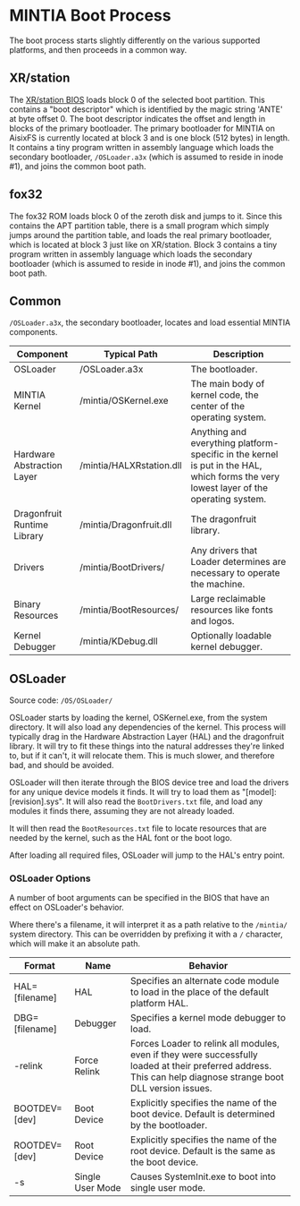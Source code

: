 # MINTIA Boot Process

The boot process starts slightly differently on the various supported platforms, and then proceeds in a common way.

## XR/station

The [XR/station BIOS](https://github.com/xrarch/a3x) loads block 0 of the selected boot partition.
This contains a "boot descriptor" which is identified by the magic string 'ANTE' at byte offset 0.
The boot descriptor indicates the offset and length in blocks of the primary bootloader.
The primary bootloader for MINTIA on AisixFS is currently located at block 3 and is one block (512 bytes) in length.
It contains a tiny program written in assembly language which loads the secondary bootloader, `/OSLoader.a3x`
(which is assumed to reside in inode #1), and joins the common boot path.

## fox32

The fox32 ROM loads block 0 of the zeroth disk and jumps to it. Since this contains the APT partition table,
there is a small program which simply jumps around the partition table, and loads the real primary bootloader,
which is located at block 3 just like on XR/station. Block 3 contains a tiny program written in assembly language
which loads the secondary bootloader (which is assumed to reside in inode #1), and joins the common boot path.

## Common

`/OSLoader.a3x`, the secondary bootloader, locates and load essential MINTIA components.

| Component                   | Typical Path                   | Description                                                                                                                            |
|-----------------------------|--------------------------------|----------------------------------------------------------------------------------------------------------------------------------------|
| OSLoader                    | /OSLoader.a3x | The bootloader.                                                                      |
| MINTIA Kernel               | /mintia/OSKernel.exe | The main body of kernel code, the center of the operating system.                                                                      |
| Hardware Abstraction Layer  | /mintia/HALXRstation.dll  | Anything and everything platform-specific in the kernel is put in the HAL, which forms the very lowest layer of the operating system.  |
| Dragonfruit Runtime Library | /mintia/Dragonfruit.dll     | The dragonfruit library.                                                                    |
| Drivers                     | /mintia/BootDrivers/        | Any drivers that Loader determines are necessary to operate the machine.                                                               |
| Binary Resources            | /mintia/BootResources/      | Large reclaimable resources like fonts and logos.                                                                                      |
| Kernel Debugger             | /mintia/KDebug.dll          | Optionally loadable kernel debugger.                                                                                                   |

## OSLoader
Source code: `/OS/OSLoader/`

OSLoader starts by loading the kernel, OSKernel.exe, from the system directory. It will also load any dependencies of the kernel. This process will typically drag in the Hardware Abstraction Layer (HAL) and the dragonfruit library. It will try to fit these things into the natural addresses they're linked to, but if it can't, it will relocate them. This is much slower, and therefore bad, and should be avoided.

OSLoader will then iterate through the BIOS device tree and load the drivers for any unique device models it finds. It will try to load them as "[model]:[revision].sys". It will also read the `BootDrivers.txt` file, and load any modules it finds there, assuming they are not already loaded.

It will then read the `BootResources.txt` file to locate resources that are needed by the kernel, such as the HAL font or the boot logo.

After loading all required files, OSLoader will jump to the HAL's entry point.

### OSLoader Options

A number of boot arguments can be specified in the BIOS that have an effect on OSLoader's behavior.

Where there's a filename, it will interpret it as a path relative to the `/mintia/` system directory. This can be overridden by prefixing it with a `/` character, which will make it an absolute path.

| Format         | Name         | Behavior                                                                                                                                                       |
|----------------|--------------|----------------------------------------------------------------------------------------------------------------------------------------------------------------|
| HAL=[filename] | HAL          | Specifies an alternate code module to load in the place of the default platform HAL. |
| DBG=[filename] | Debugger     | Specifies a kernel mode debugger to load. |
| -relink        | Force Relink | Forces Loader to relink all modules, even if they were successfully loaded at their preferred address. This can help diagnose strange boot DLL version issues. |
| BOOTDEV=[dev]  | Boot Device  | Explicitly specifies the name of the boot device. Default is determined by the bootloader. |
| ROOTDEV=[dev]  | Root Device  | Explicitly specifies the name of the root device. Default is the same as the boot device. |
| -s             | Single User Mode | Causes SystemInit.exe to boot into single user mode. |